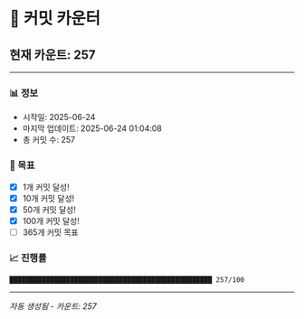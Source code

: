 # 🔢 커밋 카운터

## 현재 카운트: 257

---

### 📊 정보
- 시작일: 2025-06-24
- 마지막 업데이트: 2025-06-24 01:04:08
- 총 커밋 수: 257

### 🎯 목표
- [x] 1개 커밋 달성!
- [x] 10개 커밋 달성!
- [x] 50개 커밋 달성!
- [x] 100개 커밋 달성!
- [ ] 365개 커밋 목표

### 📈 진행률
```
██████████████████████████████████████████████████ 257/100
```

---
*자동 생성됨 - 카운트: 257*
